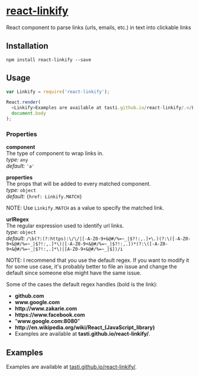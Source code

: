 # [react-linkify](http://tasti.github.io/react-linkify/)
React component to parse links (urls, emails, etc.) in text into clickable links

## Installation

```
npm install react-linkify --save
```

## Usage

```js
var Linkify = require('react-linkify');

React.render(
  <Linkify>Examples are available at tasti.github.io/react-linkify/.</Linkify>,
  document.body
);
```

### Properties

**component**  
The type of component to wrap links in.  
_type:_ `any`  
_default:_ `'a'`  

**properties**  
The props that will be added to every matched component.  
_type:_ `object`  
_default:_ `{href: Linkify.MATCH}`

NOTE: Use `Linkify.MATCH` as a value to specify the matched link.

**urlRegex**  
The regular expression used to identify url links.  
_type:_ `object`  
_default:_ `/\b(?:(?:https):\/\/|[-A-Z0-9+&@#/%=~_|$?!:,.]+\.)(?:\([-A-Z0-9+&@#/%=~_|$?!:,.]*\)|[-A-Z0-9+&@#/%=~_|$?!:,.])*(?:\([-A-Z0-9+&@#/%=~_|$?!:,.]*\)|[A-Z0-9+&@#/%=~_|$])/i`

NOTE: I recommend that you use the default regex. If you want to modify it for some use case, it's probably better to file an issue and change the default since someone else might have the same issue.

Some of the cases the default regex handles (bold is the link):
- **github&#8203;.com**
- **www&#8203;.google.com**
- **http://www&#8203;.zakarie.com**
- **https://www&#8203;.facebook.com**
- "**www&#8203;.google.com:8080**"
- **http://en&#8203;.wikipedia.org/wiki/React_(JavaScript_library)**
- Examples are available at **tasti&#8203;.github.io/react-linkify/**.

## Examples

Examples are available at [tasti.github.io/react-linkify/](tasti.github.io/react-linkify/).
